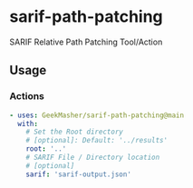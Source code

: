 # sarif-path-patching

SARIF Relative Path Patching Tool/Action

## Usage

### Actions

```yaml
- uses: GeekMasher/sarif-path-patching@main
  with:
    # Set the Root directory 
    # [optional]: Default: '../results'
    root: '..'
    # SARIF File / Directory location
    # [optional]
    sarif: 'sarif-output.json'

```

